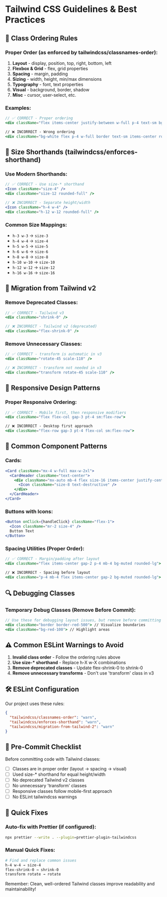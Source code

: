 # Tailwind CSS Guidelines & Best Practices

## 🎯 Class Ordering Rules

### Proper Order (as enforced by tailwindcss/classnames-order):

1. **Layout** - display, position, top, right, bottom, left
2. **Flexbox & Grid** - flex, grid properties
3. **Spacing** - margin, padding
4. **Sizing** - width, height, min/max dimensions
5. **Typography** - font, text properties
6. **Visual** - background, border, shadow
7. **Misc** - cursor, user-select, etc.

### Examples:

```jsx
// ✅ CORRECT - Proper ordering
<div className="flex items-center justify-between w-full p-4 text-sm bg-white border rounded-lg shadow-sm">

// ❌ INCORRECT - Wrong ordering
<div className="bg-white flex p-4 w-full border text-sm items-center rounded-lg justify-between shadow-sm">
```

## 🔧 Size Shorthands (tailwindcss/enforces-shorthand)

### Use Modern Shorthands:

```jsx
// ✅ CORRECT - Use size-* shorthand
<Icon className="size-4" />
<div className="size-12 rounded-full" />

// ❌ INCORRECT - Separate height/width
<Icon className="h-4 w-4" />
<div className="h-12 w-12 rounded-full" />
```

### Common Size Mappings:

- `h-3 w-3` → `size-3`
- `h-4 w-4` → `size-4`
- `h-5 w-5` → `size-5`
- `h-6 w-6` → `size-6`
- `h-8 w-8` → `size-8`
- `h-10 w-10` → `size-10`
- `h-12 w-12` → `size-12`
- `h-16 w-16` → `size-16`

## 🚀 Migration from Tailwind v2

### Remove Deprecated Classes:

```jsx
// ✅ CORRECT - Tailwind v3
<div className="shrink-0" />

// ❌ INCORRECT - Tailwind v2 (deprecated)
<div className="flex-shrink-0" />
```

### Remove Unnecessary Classes:

```jsx
// ✅ CORRECT - transform is automatic in v3
<div className="rotate-45 scale-110" />

// ❌ INCORRECT - transform not needed in v3
<div className="transform rotate-45 scale-110" />
```

## 📏 Responsive Design Patterns

### Proper Responsive Ordering:

```jsx
// ✅ CORRECT - Mobile first, then responsive modifiers
<div className="flex flex-col gap-3 pt-4 sm:flex-row">

// ❌ INCORRECT - Desktop first approach
<div className="flex-row gap-3 pt-4 flex-col sm:flex-row">
```

## 🎨 Common Component Patterns

### Cards:

```jsx
<Card className="mx-4 w-full max-w-2xl">
  <CardHeader className="text-center">
    <div className="mx-auto mb-4 flex size-16 items-center justify-center rounded-full bg-destructive/10">
      <Icon className="size-8 text-destructive" />
    </div>
  </CardHeader>
</Card>
```

### Buttons with Icons:

```jsx
<Button onClick={handleClick} className="flex-1">
  <Icon className="mr-2 size-4" />
  Button Text
</Button>
```

### Spacing Utilities (Proper Order):

```jsx
// ✅ CORRECT - Margin/padding after layout
<div className="flex items-center gap-2 p-4 mb-4 bg-muted rounded-lg">

// ❌ INCORRECT - Spacing before layout
<div className="p-4 mb-4 flex items-center gap-2 bg-muted rounded-lg">
```

## 🔍 Debugging Classes

### Temporary Debug Classes (Remove Before Commit):

```jsx
// Use these for debugging layout issues, but remove before committing
<div className="border border-red-500"> // Visualize boundaries
<div className="bg-red-100"> // Highlight areas
```

## ⚠️ Common ESLint Warnings to Avoid

1. **Invalid class order** - Follow the ordering rules above
2. **Use size-\* shorthand** - Replace h-X w-X combinations
3. **Remove deprecated classes** - Update flex-shrink-0 to shrink-0
4. **Remove unnecessary transforms** - Don't use 'transform' class in v3

## 🛠️ ESLint Configuration

Our project uses these rules:

```json
{
  "tailwindcss/classnames-order": "warn",
  "tailwindcss/enforces-shorthand": "warn",
  "tailwindcss/migration-from-tailwind-2": "warn"
}
```

## 📝 Pre-Commit Checklist

Before committing code with Tailwind classes:

- [ ] Classes are in proper order (layout → spacing → visual)
- [ ] Used size-\* shorthand for equal height/width
- [ ] No deprecated Tailwind v2 classes
- [ ] No unnecessary 'transform' classes
- [ ] Responsive classes follow mobile-first approach
- [ ] No ESLint tailwindcss warnings

## 🔧 Quick Fixes

### Auto-fix with Prettier (if configured):

```bash
npx prettier --write . --plugin=prettier-plugin-tailwindcss
```

### Manual Quick Fixes:

```bash
# Find and replace common issues
h-4 w-4 → size-4
flex-shrink-0 → shrink-0
transform rotate → rotate
```

Remember: Clean, well-ordered Tailwind classes improve readability and maintainability!
